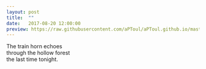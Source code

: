 ```yaml
---
layout: post
title:  ""
date:   2017-08-20 12:00:00
preview: https://raw.githubusercontent.com/aPToul/aPToul.github.io/master/_images/cottage.jpg
---
```


The train horn echoes  
through the hollow forest  
the last time tonight.


